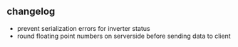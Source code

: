 ## changelog

- prevent serialization errors for inverter status
- round floating point numbers on serverside before sending data to client